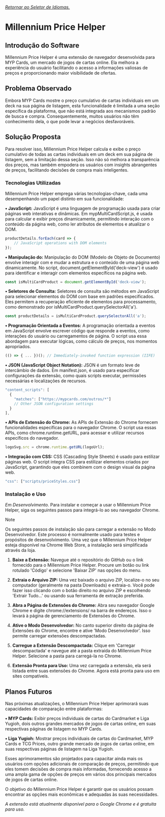 [_Retornar ao Seletor de Idiomas._](https://github.com/MPCGomes/Millennium-Price-Helper/blob/main/README.md)

# Millennium Price Helper

## Introdução do Software
Millennium Price Helper é uma extensão de navegador desenvolvida para MYP Cards, um mercado de jogos de cartas online. Ela melhora a experiência do usuário facilitando o acesso a informações valiosas de preços e proporcionando maior visibilidade de ofertas.

## Problema Observado
Embora MYP Cards mostre o preço cumulativo de cartas individuais em um deck na sua página de listagem, esta funcionalidade é limitada a uma seção específica da plataforma, que não está integrada aos mecanismos padrão de busca e compra. Consequentemente, muitos usuários não têm conhecimento dela, o que pode levar a negócios desfavoráveis.

## Solução Proposta
Para resolver isso, Millennium Price Helper calcula e exibe o preço cumulativo de todas as cartas individuais em um deck em sua página de listagem, sem a limitação dessa seção. Isso não só melhora a transparência dos preços, mas também empodera os usuários com insights abrangentes de preços, facilitando decisões de compra mais inteligentes.

### Tecnologias Utilizadas
Millennium Price Helper emprega várias tecnologias-chave, cada uma desempenhando um papel distinto em sua funcionalidade:

**• JavaScript:** JavaScript é uma linguagem de programação usada para criar páginas web interativas e dinâmicas. Em mypMultiCardScript.js, é usada para calcular e exibir preços dinamicamente, permitindo interação com o conteúdo da página web, como ler atributos de elementos e atualizar o DOM.

```javascript
productDetails.forEach(card => {
    // JavaScript operations with DOM elements
});
```

**• Manipulação do:** Manipulação do DOM (Modelo de Objeto de Documento) envolve interagir com e mudar a estrutura e o conteúdo de uma página web dinamicamente. No script, document.getElementById('deck-view') é usado para identificar e interagir com elementos específicos na página web.

```javascript
const isMultiCardProduct = document.getElementById('deck-view');
```

**• Seletores de Consulta:** Seletores de consulta são métodos em JavaScript para selecionar elementos do DOM com base em padrões especificados. Eles permitem a recuperação eficiente de elementos para processamento, como demonstrado por isMultiCardProduct.querySelectorAll('a').

```javascript
const productDetails = isMultiCardProduct.querySelectorAll('a');
```

**• Programação Orientada a Eventos:** A programação orientada a eventos em JavaScript envolve escrever código que responde a eventos, como interações do usuário ou carregamentos de página. O script usa essa abordagem para executar lógicas, como cálculo de preços, nos momentos apropriados.

```javascript
(() => { ... })(); // Immediately-invoked function expression (IIFE)
```

**• JSON (JavaScript Object Notation):**
JSON é um formato leve de intercâmbio de dados. Em manifest.json, é usado para especificar configurações da extensão, como quais scripts executar, permissões necessárias e localizações de recursos.

```javascript
"content_scripts": [
  {
    "matches": ["https://mypcards.com/outros/*"]
    // Other JSON configuration settings
  }
],
```

**• APIs de Extensão do Chrome:** As APIs de Extensão do Chrome fornecem funcionalidades específicas para o navegador Chrome. O script usa essas APIs, como chrome.runtime.getURL, para acessar e utilizar recursos específicos do navegador.

```javascript
logoSvg.src = chrome.runtime.getURL(logoUrl);
```

**• Integração com CSS:** CSS (Cascading Style Sheets) é usado para estilizar páginas web. O script integra CSS para estilizar elementos criados por JavaScript, garantindo que eles combinem com o design visual da página web.

```javascript
"css": ["scripts/priceStyles.css"]
```

### Instalação e Uso
_Em Desenvolvimento._
Para instalar e começar a usar o Millennium Price Helper, siga os seguintes passos para integrá-lo ao seu navegador Chrome.

> [!NOTE]
> Os seguintes passos de instalação são para carregar a extensão no Modo Desenvolvedor. Este processo é normalmente usado para testes e propósitos de desenvolvimento. Uma vez que o Millennium Price Helper esteja disponível na Chrome Web Store, a instalação será simplificada através da loja.

1. **Baixe a Extensão:** Navegue até o repositório do GitHub ou o link fornecido para o Millennium Price Helper. Procure um botão ou link rotulado 'Código' e selecione 'Baixar ZIP' nas opções do menu.

2. **Extraia o Arquivo ZIP:** Uma vez baixado o arquivo ZIP, localize-o no seu computador (geralmente na pasta Downloads) e extraia-o. Você pode fazer isso clicando com o botão direito no arquivo ZIP e escolhendo 'Extrair Tudo...' ou usando sua ferramenta de extração preferida.

3. **Abra a Página de Extensões do Chrome:** Abra seu navegador Google Chrome e digite chrome://extensions/ na barra de endereços. Isso o levará à página de gerenciamento de Extensões do Chrome.

4. **Ative o Modo Desenvolvedor:** No canto superior direito da página de Extensões do Chrome, encontre e ative 'Modo Desenvolvedor'. Isso permite carregar extensões descompactadas.

5. **Carregue a Extensão Descompactada:** Clique em 'Carregar descompactada' e navegue até a pasta extraída do Millennium Price Helper. Selecione a pasta para carregá-la no Chrome.

6. **Extensão Pronta para Uso:** Uma vez carregada a extensão, ela será listada entre suas extensões do Chrome. Agora está pronta para uso em sites compatíveis.

## Planos Futuros
Nas próximas atualizações, o Millennium Price Helper aprimorará suas capacidades de comparação entre plataformas:

**• MYP Cards:** Exibir preços individuais de cartas do Cardmarket e Liga Yugioh, dois outros grandes mercados de jogos de cartas online, em suas respectivas páginas de listagem no MYP Cards.

**• Liga Yugioh:** Mostrar preços individuais de cartas do Cardmarket, MYP Cards e TCG Prices, outro grande mercado de jogos de cartas online, em suas respectivas páginas de listagem na Liga Yugioh.

Esses aprimoramentos são projetados para capacitar ainda mais os usuários com opções adicionais de comparação de preços, permitindo que eles tomem decisões de compra mais informadas, fornecendo acesso a uma ampla gama de opções de preços em vários dos principais mercados de jogos de cartas online.

O objetivo do Millennium Price Helper é garantir que os usuários possam encontrar as opções mais econômicas e adequadas às suas necessidades.

_A extensão está atualmente disponível para o Google Chrome e é gratuita para uso._
